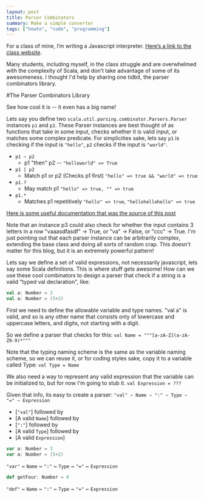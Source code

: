 ```yaml
---
layout: post
title: Parser Combinators
summary: Make a simple converter
tags: ["howto", "code", "programming"]
---
```



For a class of mine, I’m writing a Javascript interpreter. [Here’s a link to the class website](http://www.cs.colorado.edu/~bec/courses/csci3155-f15/).

Many students, including myself, in the class struggle and are overwhelmed with the complexity of Scala, and don’t take advantage of some of its awesomeness. I thought I'd help by sharing one tidbit, the parser combinators library.

#The Parser Combinators Library

See how cool it is -- it even has a big name!

Lets say you define two `scala.util.parsing.combinator.Parsers.Parser` instances `p1` and `p2`. These Parser instances are best thought of as functions that take in some input, checks whether it is valid input, or matches some complex predicate. For simplicities sake, lets say `p1` is checking if the input is `"hello"`, `p2` checks if the input is `"world"`.

- `p1 ~ p2`  
    - p1 "then" p2 -- `"helloworld" => True`
- `p1 | p2`  
    - Match p1 or p2 (Checks p1 first) `"hello" => true && "world" => true`
- `p1.?`
    - May match p1 `"hello" => true, "" => true`
- `p1.*`
    - Matches p1 repetitively `"hello" => true`, `"hellohellohello" => true`

[Here is some useful documentation that was the source of this post](http://www.scala-lang.org/files/archive/api/2.11.2/scala-parser-combinators/#scala.util.parsing.combinator.Parsers)

Note that an instance p3 could also check for whether the input contains 3 letters in a row "vaaasdfasdf" -> True, or "va" -> False, or "ccc" -> True.
I'm just pointing out that each parser instance can be arbitrarily complex, extending the base class and doing all sorts of random crap. This doesn't matter for this blog, but it is an extremely powerful pattern!

Lets say we define a set of valid expressions, not necessarily javascript, lets say some Scala definitions. This is where stuff gets awesome! How can we use these cool combinators to design a parser that check if a string is a valid "typed val declaration", like:

```Scala
val a: Number = 3
val a: Number = (5+2)
```

First we need to define the allowable variable and type names.
"val a" is valid, and so is any other name that consists only of lowercase and uppercase letters, and digits, not starting with a digit.

So we define a parser that checks for this: `val Name = """[a-zA-Z](a-zA-Z0-9)*"""`

Note that the typing naming scheme is the same as the variable naming scheme, so we can reuse it, or for coding styles sake, copy it to a variable called Type: `val Type = Name`

We also need a way to represent any valid expression that the variable can be initialized to, but for now I'm going to stub it. `val Expression = ???`

Given that info, its easy to create a parser:
`"val" ~ Name ~ ":" ~ Type ~ "=" ~ Expression`

- [`"val"`] followed by
- [A valid `Name`] followed by
- [`":"`] followed by
- [A valid `Type`] followed by
- [A valid `Expression`]

```Scala
var a: Number = 3
var a: Number = (5+2)
```
`"var"` ~ `Name` ~ `":"` ~ `Type` ~ `"="` ~ `Expression`

```Scala
def getFour: Number = 4
```
`"def"` ~ `Name` ~ `":"` ~ `Type` ~ `"="` ~ `Expression`
